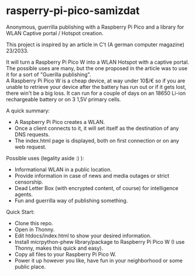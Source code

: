 # rasperry-pi-pico-samizdat
Anonymous, guerrilla publishing with a Raspberry Pi Pico and a library for WLAN Captive portal / Hotspot creation. 

This project is inspired by an article in C't (A german computer magazine) 23/2033. 

It will turn a Raspberry Pi Pico W into a WLAN Hotspot with a captive portal. The possible uses are many, but the one proposed in the article was to use it for a sort of "Guerilla publishing".  
A Raspberry Pi Pico W is a cheap device, at way under 10$/€ so if you are unable to retrieve your device after the battery has run out or if it gets lost, there win't be a big loss. It can run for a couple of days on an 18650 Li-ion rechargeable battery or on 3 1,5V primary cells. 

A quick summary: 

- A Raspberry Pi Pico creates a WLAN.
- Once a client connects to it, it will set itself as the destination of any DNS requests.
- The index.html page is displayed, both on first connection or on any web request.

Possible uses (legality aside :) ): 

- Informational WLAN in a public location.
- Provide information in case of news and media outages or strict censorship.
- Dead Letter Box (with encrypted content, of course) for intelligence agents.
- Fun and guerrilla way of publishing something. 

Quick Start: 

- Clone this repo.
- Open in Thonny.
- Edit htdocs/index.html to show your desired information.
- Install micrpython-phew library/package to Raspberry Pi Pico W (I use Thonny, makes this quick and easy).
- Copy all files to your Raspberry Pi Pico W.
- Power it up however you like, have fun in your neighborhood or some public place.

